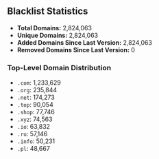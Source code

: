 ## Blacklist Statistics

- **Total Domains:** 2,824,063
- **Unique Domains:** 2,824,063
- **Added Domains Since Last Version:** 2,824,063
- **Removed Domains Since Last Version:** 0

### Top-Level Domain Distribution

-  `.com`: 1,233,629
-  `.org`: 235,844
-  `.net`: 174,273
-  `.top`: 90,054
-  `.shop`: 77,746
-  `.xyz`: 74,563
-  `.io`: 63,832
-  `.ru`: 57,146
-  `.info`: 50,231
-  `.pl`: 48,667
